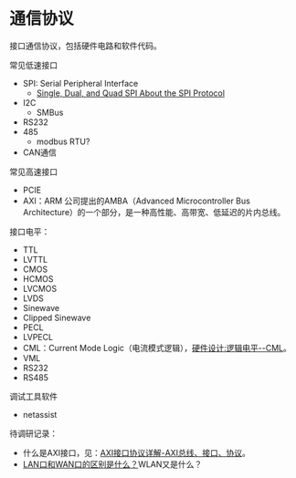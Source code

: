 # 通信协议

接口通信协议，包括硬件电路和软件代码。

常见低速接口

- SPI: Serial Peripheral Interface
  - [Single, Dual, and Quad SPI About the SPI Protocol](https://www.totalphase.com/blog/2020/05/what-are-the-differences-of-single-vs-dual-vs-quad-spi/)
- I2C
  - SMBus
- RS232
- 485
  - modbus RTU?
- CAN通信

常见高速接口

- PCIE
- AXI：ARM 公司提出的AMBA（Advanced Microcontroller Bus Architecture）的一个部分，是一种高性能、高带宽、低延迟的片内总线。

接口电平：

- TTL
- LVTTL
- CMOS
- HCMOS
- LVCMOS
- LVDS
- Sinewave
- Clipped Sinewave
- PECL
- LVPECL
- CML：Current Mode Logic（电流模式逻辑），[硬件设计:逻辑电平--CML](https://www.cnblogs.com/wcat/p/11396812.html)。
- VML
- RS232
- RS485

调试工具软件

- netassist

待调研记录：

- 什么是AXI接口，见：[AXI接口协议详解-AXI总线、接口、协议](http://xilinx.eetrend.com/blog/2020/100052459.html)。
- [LAN口和WAN口的区别是什么？](https://www.zhihu.com/question/20738115)WLAN又是什么？
